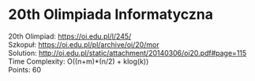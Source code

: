 # 20th Olimpiada Informatyczna
20th Olimpiad: https://oi.edu.pl/l/245/<br />
Szkopuł: https://oi.edu.pl/pl/archive/oi/20/mor <br />
Solution: http://oi.edu.pl/static/attachment/20140306/oi20.pdf#page=115 <br />
Time Complexity: O((n+m)*(n/2) + klog(k))<br />
Points: 60 <br />